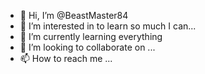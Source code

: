 - 👋 Hi, I’m @BeastMaster84
- 👀 I’m interested in to learn so much I can...
- 🌱 I’m currently learning everything
- 💞️ I’m looking to collaborate on ...
- 📫 How to reach me ...

<!---
BeastMaster84/BeastMaster84 is a ✨ special ✨ repository because its `README.md` (this file) appears on your GitHub profile.
You can click the Preview link to take a look at your changes.
--->
